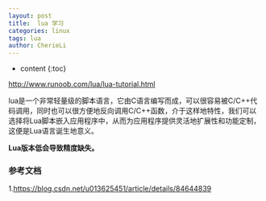 ```yaml
---
layout: post
title:  lua 学习
categories: linux
tags: lua
author: CherieLi
---
```


* content
{:toc}

<http://www.runoob.com/lua/lua-tutorial.html>

lua是一个非常轻量级的脚本语言，它由C语言编写而成，可以很容易被C/C++代码调用，同时也可以很方便地反向调用C/C++函数，介于这样地特性，我们可以选择将Lua脚本嵌入应用程序中，从而为应用程序提供灵活地扩展性和功能定制，这便是Lua语言诞生地意义。

 **Lua版本低会导致精度缺失。**


### 参考文档

1.https://blog.csdn.net/u013625451/article/details/84644839



